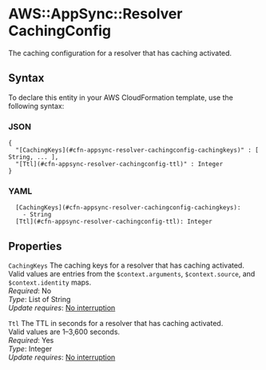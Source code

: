 # AWS::AppSync::Resolver CachingConfig<a name="aws-properties-appsync-resolver-cachingconfig"></a>

The caching configuration for a resolver that has caching activated\.

## Syntax<a name="aws-properties-appsync-resolver-cachingconfig-syntax"></a>

To declare this entity in your AWS CloudFormation template, use the following syntax:

### JSON<a name="aws-properties-appsync-resolver-cachingconfig-syntax.json"></a>

```
{
  "[CachingKeys](#cfn-appsync-resolver-cachingconfig-cachingkeys)" : [ String, ... ],
  "[Ttl](#cfn-appsync-resolver-cachingconfig-ttl)" : Integer
}
```

### YAML<a name="aws-properties-appsync-resolver-cachingconfig-syntax.yaml"></a>

```
  [CachingKeys](#cfn-appsync-resolver-cachingconfig-cachingkeys): 
    - String
  [Ttl](#cfn-appsync-resolver-cachingconfig-ttl): Integer
```

## Properties<a name="aws-properties-appsync-resolver-cachingconfig-properties"></a>

`CachingKeys`  <a name="cfn-appsync-resolver-cachingconfig-cachingkeys"></a>
The caching keys for a resolver that has caching activated\.  
Valid values are entries from the `$context.arguments`, `$context.source`, and `$context.identity` maps\.  
*Required*: No  
*Type*: List of String  
*Update requires*: [No interruption](https://docs.aws.amazon.com/AWSCloudFormation/latest/UserGuide/using-cfn-updating-stacks-update-behaviors.html#update-no-interrupt)

`Ttl`  <a name="cfn-appsync-resolver-cachingconfig-ttl"></a>
The TTL in seconds for a resolver that has caching activated\.  
Valid values are 1–3,600 seconds\.  
*Required*: Yes  
*Type*: Integer  
*Update requires*: [No interruption](https://docs.aws.amazon.com/AWSCloudFormation/latest/UserGuide/using-cfn-updating-stacks-update-behaviors.html#update-no-interrupt)